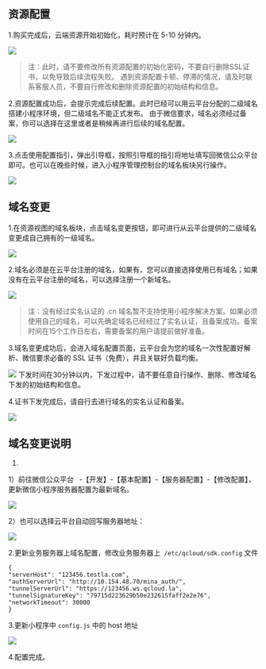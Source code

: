 ## 资源配置 ##


1.购买完成后，云端资源开始初始化，耗时预计在 5-10 分钟内。

![](http://imgcache.tce.fsphere.cn/image/mc.qcloudimg.com/static/img/c6a6e98cfb31d0465f8e6125b68512df/image.png)

> 注：此时，请不要修改所有资源配置的初始化密码，不要自行删除SSL证书，以免导致后续流程失败。
 遇到资源配置卡顿、停滞的情况，请及时联系客服人员，不要自行修改和删除资源配置的初始结构和信息。
 
2.资源配置成功后，会提示完成后续配置。此时已经可以用云平台分配的二级域名搭建小程序环境，但二级域名不能正式发布。
由于微信要求，域名必须经过备案，你可以选择在这里或者是稍候再进行后续的域名配置。

![](http://imgcache.tce.fsphere.cn/image/mc.qcloudimg.com/static/img/9c4d879adee6ef5354fc80880c6f52d2/image.png)

3.点击使用配置指引，弹出引导框，按照引导框的指引将地址填写回微信公众平台即可。也可以在晚些时候，进入小程序管理控制台的域名板块另行操作。

![](http://imgcache.tce.fsphere.cn/image/mc.qcloudimg.com/static/img/5601de4876ab1cba31cdad1f289b2d64/image.png)

## 域名变更 ##

1.在资源视图的域名板块，点击域名变更按钮，即可进行从云平台提供的二级域名变更成自己拥有的一级域名。

 ![](http://imgcache.tce.fsphere.cn/image/mc.qcloudimg.com/static/img/7307227f51c75fd524c4bf47820f2b88/image.png)

2.域名必须是在云平台注册的域名，如果有，您可以直接选择使用已有域名；如果没有在云平台注册的域名，可以选择注册一个新域名。

 ![](http://imgcache.tce.fsphere.cn/image/mc.qcloudimg.com/static/img/f19203f35f12620cae0f24a9d6bc8bf7/image.png)
>注：没有经过实名认证的 .cn 域名暂不支持使用小程序解决方案。如果必须使用自己的域名，可以先确定域名已经经过了实名认证，且备案成功。备案时间在15个工作日左右，需要备案的用户请提前做好准备。

3.域名变更成功后，会进入域名配置页面，云平台会为您的域名一次性配置好解析、微信要求必备的 SSL 证书（免费），并且关联好负载均衡。

![](http://imgcache.tce.fsphere.cn/image/mc.qcloudimg.com/static/img/b84571789407b9102475ff75e9c0a50e/image.jpg)
下发时间在30分钟以内，下发过程中，请不要任意自行操作、删除、修改域名下发的初始结构和信息。

4.证书下发完成后，请自行去进行域名的实名认证和备案。

![](http://imgcache.tce.fsphere.cn/image/mc.qcloudimg.com/static/img/66e17d9b6eff965941654326329c39ed/image.png)


## 域名变更说明 ##

1.

1）前往微信公众平台  -【开发】-【基本配置】-【服务器配置】-【修改配置】，更新微信小程序服务器配置为最新域名。

![](http://imgcache.tce.fsphere.cn/image/mc.qcloudimg.com/static/img/223cc4819ef34e2fa47c418b2f4f5bb7/image.png)

2）也可以选择云平台自动回写服务器地址：

![](http://imgcache.tce.fsphere.cn/image/mc.qcloudimg.com/static/img/7f160f1881eef44492bf749a4c1a691c/image.png)

2.更新业务服务器上域名配置，修改业务服务器上` /etc/qcloud/sdk.config`  文件 
```
{
"serverHost": "123456.testla.com",
"authServerUrl": "http://10.154.48.70/mina_auth/",
"tunnelServerUrl": "https://123456.ws.qcloud.la",
"tunnelSignatureKey": "79715d223629b50e232615faff2e2e76",    
"networkTimeout": 30000
}
```
	
3.更新小程序中 `config.js` 中的 host 地址

 ![](http://imgcache.tce.fsphere.cn/image/mc.qcloudimg.com/static/img/f98290421adc9952536e0a984cd53ca1/image.png)

4.配置完成。
